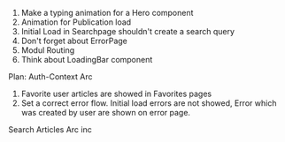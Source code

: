 1. Make a typing animation for a Hero component
2. Animation for Publication load
3. Initial Load in Searchpage shouldn't create a search query
4. Don't forget about ErrorPage
5. Modul Routing
6. Think about LoadingBar component

Plan:
Auth-Context Arc

1. Favorite user articles are showed in Favorites pages
2. Set a correct error flow. Initial load errors are not showed, Error which was created by user are shown on error page.

Search Articles Arc
inc
